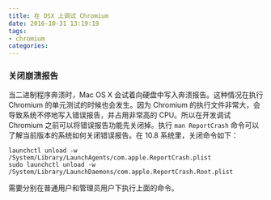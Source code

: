 ```yaml
---
title: 在 OSX 上调试 Chromium
date: 2016-10-31 13:19:19
tags:
- chromium
categories:
---
```


### 关闭崩溃报告

当二进制程序奔溃时，Mac OS X 会试着向硬盘中写入奔溃报告。这种情况在执行 Chromium 的单元测试的时候也会发生。因为 Chromium 的执行文件非常大，会导致系统不停地写入错误报告，并占用非常高的 CPU。所以在开发调试 Chromium 之前可以将错误报告功能先关闭掉。执行 ```man ReportCrash``` 命令可以了解当前版本的系统如何关闭错误报告。在 10.8 系统里，关闭命令如下：
```
launchctl unload -w /System/Library/LaunchAgents/com.apple.ReportCrash.plist
sudo launchctl unload -w /System/Library/LaunchDaemons/com.apple.ReportCrash.Root.plist
```
需要分别在普通用户和管理员用户下执行上面的命令。
